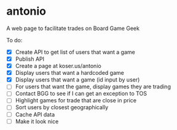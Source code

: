 # antonio
A web page to facilitate trades on Board Game Geek

To do:

- [x] Create API to get list of users that want a game
- [x] Publish API
- [x] Create a page at koser.us/antonio
- [x] Display users that want a hardcoded game
- [x] Display users that want a game (id input by user)
- [ ] For users that want the game, display games they are trading
- [ ] Contact BGG to see if I can get an exception to TOS
- [ ] Highlight games for trade that are close in price
- [ ] Sort users by closest geographically
- [ ] Cache API data
- [ ] Make it look nice
